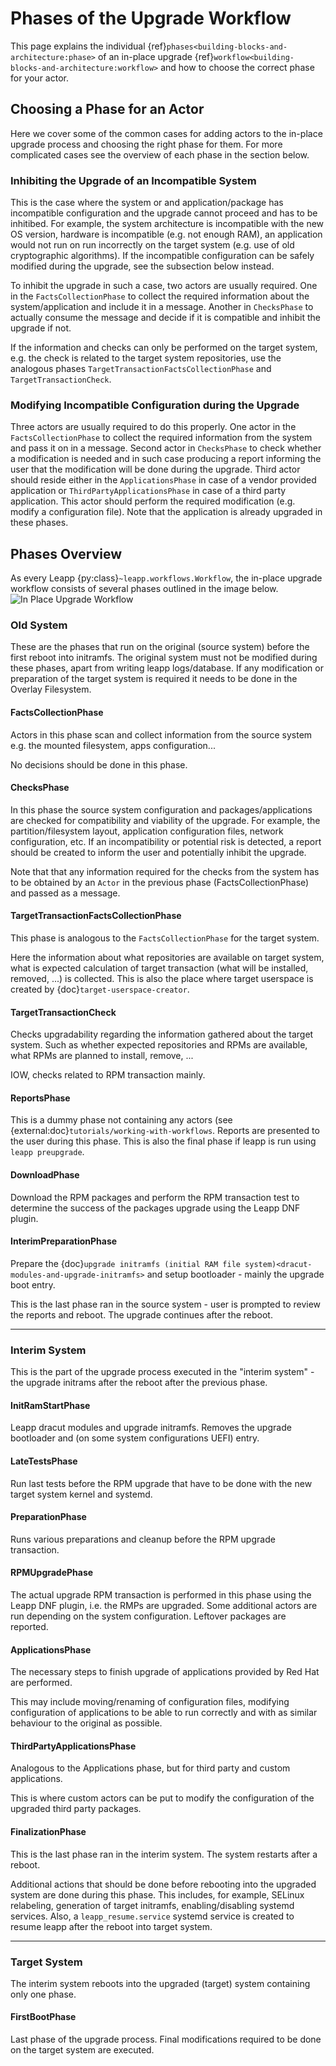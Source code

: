 # Phases of the Upgrade Workflow
This page explains the individual {ref}`phases<building-blocks-and-architecture:phase>` of an in-place upgrade {ref}`workflow<building-blocks-and-architecture:workflow>` and how to choose the correct phase for your actor.

## Choosing a Phase for an Actor
Here we cover some of the common cases for adding actors to the in-place upgrade process and choosing the right phase for them. For more complicated cases see the overview of each phase in the section below.

### Inhibiting the Upgrade of an Incompatible System
This is the case where the system or and application/package has incompatible configuration and the upgrade cannot proceed and has to be inhitibed. For example, the system architecture is incompatible with the new OS version, hardware is incompatible (e.g. not enough RAM), an application would not run on run incorrectly on the target system (e.g. use of old cryptographic algorithms).
If the incompatible configuration can be safely modified during the upgrade, see the subsection below instead.

To inhibit the upgrade in such a case, two actors are usually required. One in the `FactsCollectionPhase` to collect the required information about the system/application and include it in a message. Another in `ChecksPhase` to actually consume the message and decide if it is compatible and inhibit the upgrade if not.

If the information and checks can only be performed on the target system, e.g. the check is related to the target system repositories, use the analogous phases `TargetTransactionFactsCollectionPhase` and `TargetTransactionCheck`.

### Modifying Incompatible Configuration during the Upgrade
Three actors are usually required to do this properly. One actor in the `FactsCollectionPhase` to collect the required information from the system and pass it on in a message. Second actor in `ChecksPhase` to check whether a modification is needed and in such case producing a report informing the user that the modification will be done during the upgrade. Third actor should reside either in the `ApplicationsPhase` in case of a vendor provided application or `ThirdPartyApplicationsPhase` in case of a third party application. This actor should perform the required modification (e.g. modify a configuration file). Note that the application is already upgraded in these phases.

## Phases Overview
As every Leapp {py:class}`~leapp.workflows.Workflow`, the in-place upgrade workflow consists of several phases outlined in the image below.
![In Place Upgrade Workflow](../../_static/images/inplace-upgrade-workflow.svg)

### Old System
These are the phases that run on the original (source system) before the first reboot into initramfs. The original system must not be modified during these phases, apart from writing leapp logs/database. If any modification or preparation of the target system is required it needs to be done in the Overlay Filesystem.

#### FactsCollectionPhase
Actors in this phase scan and collect information from the source system e.g. the mounted filesystem, apps configuration...

No decisions should be done in this phase.

#### ChecksPhase
In this phase the source system configuration and packages/applications are checked for compatibility and viability of the upgrade. For example, the partition/filesystem layout, application configuration files, network configuration, etc. If an incompatibility or potential risk is detected, a report should be created to inform the user and potentially inhibit the upgrade.

Note that that any information required for the checks from the system has to be obtained by an `Actor` in the previous phase (FactsCollectionPhase) and passed as a message.

#### TargetTransactionFactsCollectionPhase
This phase is analogous to the `FactsCollectionPhase` for the target system.

Here the information about what repositories are available on target system,
what is expected calculation of target transaction (what will be installed, removed, ...) is collected.
This is also the place where target userspace is created by {doc}`target-userspace-creator`.

#### TargetTransactionCheck
Checks upgradability regarding the information gathered about the target system. Such as whether expected repositories and RPMs are available, what RPMs are planned to install, remove, ...

IOW, checks related to RPM transaction mainly.

#### ReportsPhase
This is a dummy phase not containing any actors (see {external:doc}`tutorials/working-with-workflows`. Reports are presented to the user during this phase. This is also the final phase if leapp is run using `leapp preupgrade`.

#### DownloadPhase
Download the RPM packages and perform the RPM transaction test to determine the success of the packages upgrade using the Leapp DNF plugin.

#### InterimPreparationPhase
Prepare the {doc}`upgrade initramfs (initial RAM file system)<dracut-modules-and-upgrade-initramfs>` and setup bootloader - mainly the upgrade boot entry.

This is the last phase ran in the source system - user is prompted to review the reports and reboot. The upgrade continues after the reboot.

---

### Interim System
This is the part of the upgrade process executed in the "interim system" - the upgrade initrams after the reboot after the previous phase.

#### InitRamStartPhase
Leapp dracut modules and upgrade initramfs. Removes the upgrade bootloader and (on some system configurations UEFI) entry.

#### LateTestsPhase
Run last tests before the RPM upgrade that have to be done with the new target system kernel and systemd.

#### PreparationPhase
Runs various preparations and cleanup before the RPM upgrade transaction.

#### RPMUpgradePhase
The actual upgrade RPM transaction is performed in this phase using the Leapp DNF plugin, i.e. the RMPs are upgraded. Some additional actors are run depending on the system configuration. Leftover packages are reported.

#### ApplicationsPhase
The necessary steps to finish upgrade of applications provided by Red Hat are performed.

This may include moving/renaming of configuration files, modifying configuration of applications to be able
to run correctly and with as similar behaviour to the original as possible.

#### ThirdPartyApplicationsPhase
Analogous to the Applications phase, but for third party and custom applications.

This is where custom actors can be put to modify the configuration of the upgraded third party packages.

#### FinalizationPhase
This is the last phase ran in the interim system. The system restarts after a reboot.

Additional actions that should be done before rebooting into the upgraded system are done during this phase.
This includes, for example, SELinux relabeling, generation of target initramfs, enabling/disabling systemd services.
Also, a `leapp_resume.service` systemd service is created to resume leapp after the reboot into target system.

---

### Target System
The interim system reboots into the upgraded (target) system containing only one phase.

#### FirstBootPhase
Last phase of the upgrade process. Final modifications required to be done on the target system are executed.
